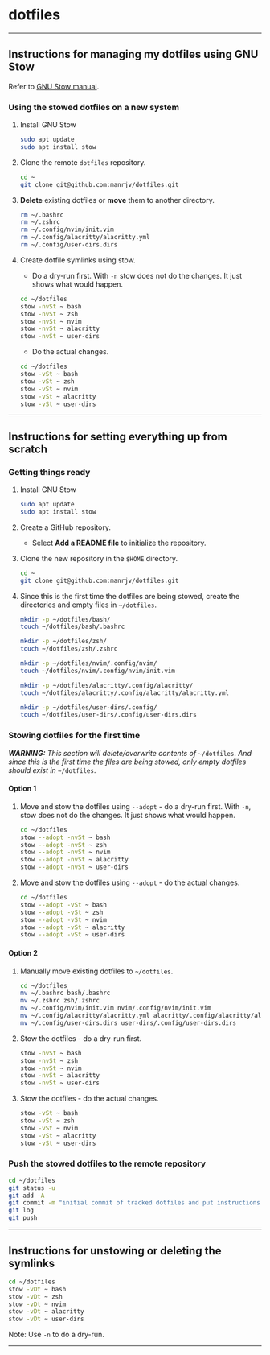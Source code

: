 # dotfiles

---

## Instructions for managing my dotfiles using GNU Stow

Refer to [GNU Stow manual](https://www.gnu.org/software/stow/manual/).

### Using the stowed dotfiles on a new system

1. Install GNU Stow
    ```sh
    sudo apt update
    sudo apt install stow
    ```

2. Clone the remote `dotfiles` repository.
    ```sh
    cd ~
    git clone git@github.com:manrjv/dotfiles.git
    ```

3. **Delete** existing dotfiles or **move** them to another directory.
    ```sh
    rm ~/.bashrc
    rm ~/.zshrc
    rm ~/.config/nvim/init.vim
    rm ~/.config/alacritty/alacritty.yml
    rm ~/.config/user-dirs.dirs
    ```

4. Create dotfile symlinks using stow.

    * Do a dry-run first. With `-n` stow does not do the changes. It just shows what would happen.
    ```sh
    cd ~/dotfiles
    stow -nvSt ~ bash
    stow -nvSt ~ zsh
    stow -nvSt ~ nvim
    stow -nvSt ~ alacritty
    stow -nvSt ~ user-dirs
    ```

    * Do the actual changes.
    ```sh
    cd ~/dotfiles
    stow -vSt ~ bash
    stow -vSt ~ zsh
    stow -vSt ~ nvim
    stow -vSt ~ alacritty
    stow -vSt ~ user-dirs
    ```

---

## Instructions for setting everything up from scratch


### Getting things ready

1. Install GNU Stow
    ```sh
    sudo apt update
    sudo apt install stow
    ```

2. Create a GitHub repository.
    * Select **Add a README file** to initialize the repository.

3. Clone the new repository in the `$HOME` directory.
    ```sh
    cd ~
    git clone git@github.com:manrjv/dotfiles.git
    ```

4. Since this is the first time the dotfiles are being stowed, create the directories and empty files in `~/dotfiles`.
    ```sh
    mkdir -p ~/dotfiles/bash/
    touch ~/dotfiles/bash/.bashrc

    mkdir -p ~/dotfiles/zsh/
    touch ~/dotfiles/zsh/.zshrc

    mkdir -p ~/dotfiles/nvim/.config/nvim/
    touch ~/dotfiles/nvim/.config/nvim/init.vim

    mkdir -p ~/dotfiles/alacritty/.config/alacritty/
    touch ~/dotfiles/alacritty/.config/alacritty/alacritty.yml

    mkdir -p ~/dotfiles/user-dirs/.config/
    touch ~/dotfiles/user-dirs/.config/user-dirs.dirs
    ```

### Stowing dotfiles for the first time

***WARNING:*** *This section will delete/overwrite contents of* `~/dotfiles`. *And since this is the first time the files are being stowed, only empty dotfiles should exist in* `~/dotfiles`.

#### Option 1

1. Move and stow the dotfiles using `--adopt` - do a dry-run first. With `-n`, stow does not do the changes. It just shows what would happen.
    ```sh
    cd ~/dotfiles
    stow --adopt -nvSt ~ bash
    stow --adopt -nvSt ~ zsh
    stow --adopt -nvSt ~ nvim
    stow --adopt -nvSt ~ alacritty
    stow --adopt -nvSt ~ user-dirs
    ```
2. Move and stow the dotfiles using `--adopt` - do the actual changes.
    ```sh
    cd ~/dotfiles
    stow --adopt -vSt ~ bash
    stow --adopt -vSt ~ zsh
    stow --adopt -vSt ~ nvim
    stow --adopt -vSt ~ alacritty
    stow --adopt -vSt ~ user-dirs
    ```
#### Option 2

1. Manually move existing dotfiles to `~/dotfiles`.
    ```sh
    cd ~/dotfiles
    mv ~/.bashrc bash/.bashrc
    mv ~/.zshrc zsh/.zshrc
    mv ~/.config/nvim/init.vim nvim/.config/nvim/init.vim
    mv ~/.config/alacritty/alacritty.yml alacritty/.config/alacritty/alacritty.yml
    mv ~/.config/user-dirs.dirs user-dirs/.config/user-dirs.dirs
    ```

2. Stow the dotfiles - do a dry-run first.
    ```sh
    stow -nvSt ~ bash
    stow -nvSt ~ zsh
    stow -nvSt ~ nvim
    stow -nvSt ~ alacritty
    stow -nvSt ~ user-dirs
    ```

3. Stow the dotfiles - do the actual changes.
    ```sh
    stow -vSt ~ bash
    stow -vSt ~ zsh
    stow -vSt ~ nvim
    stow -vSt ~ alacritty
    stow -vSt ~ user-dirs
    ```

### Push the stowed dotfiles to the remote repository
```sh
cd ~/dotfiles
git status -u
git add -A
git commit -m "initial commit of tracked dotfiles and put instructions in README.md"
git log
git push
```

---

## Instructions for unstowing or deleting the symlinks
```sh
cd ~/dotfiles
stow -vDt ~ bash
stow -vDt ~ zsh
stow -vDt ~ nvim
stow -vDt ~ alacritty
stow -vDt ~ user-dirs
```
Note: Use `-n` to do a dry-run.

---
